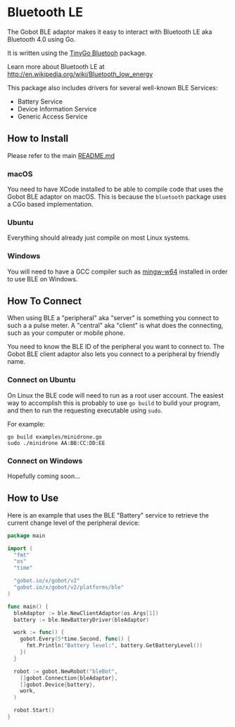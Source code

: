 # Bluetooth LE

The Gobot BLE adaptor makes it easy to interact with Bluetooth LE aka Bluetooth 4.0 using Go.

It is written using the [TinyGo Bluetooh](tinygo.org/x/bluetooth) package.

Learn more about Bluetooth LE at <http://en.wikipedia.org/wiki/Bluetooth_low_energy>

This package also includes drivers for several well-known BLE Services:

- Battery Service
- Device Information Service
- Generic Access Service

## How to Install

Please refer to the main [README.md](https://github.com/hybridgroup/gobot/blob/release/README.md)

### macOS

You need to have XCode installed to be able to compile code that uses the Gobot BLE adaptor on macOS. This is because the
`bluetooth` package uses a CGo based implementation.

### Ubuntu

Everything should already just compile on most Linux systems.

### Windows

You will need to have a GCC compiler such as [mingw-w64](https://github.com/mingw-w64/mingw-w64) installed in order to use
BLE on Windows.

## How To Connect

When using BLE a "peripheral" aka "server" is something you connect to such a a pulse meter. A "central" aka "client" is
what does the connecting, such as your computer or mobile phone.

You need to know the BLE ID of the peripheral you want to connect to. The Gobot BLE client adaptor also lets you connect
to a peripheral by friendly name.

### Connect on Ubuntu

On Linux the BLE code will need to run as a root user account. The easiest way to accomplish this is probably to use
`go build` to build your program, and then to run the requesting executable using `sudo`.

For example:

    go build examples/minidrone.go
    sudo ./minidrone AA:BB:CC:DD:EE

### Connect on Windows

Hopefully coming soon...

## How to Use

Here is an example that uses the BLE "Battery" service to retrieve the current change level of the peripheral device:

```go
package main

import (
  "fmt"
  "os"
  "time"

  "gobot.io/x/gobot/v2"
  "gobot.io/x/gobot/v2/platforms/ble"
)

func main() {
  bleAdaptor := ble.NewClientAdaptor(os.Args[1])
  battery := ble.NewBatteryDriver(bleAdaptor)

  work := func() {
    gobot.Every(5*time.Second, func() {
      fmt.Println("Battery level:", battery.GetBatteryLevel())
    })
  }

  robot := gobot.NewRobot("bleBot",
    []gobot.Connection{bleAdaptor},
    []gobot.Device{battery},
    work,
  )

  robot.Start()
}
```
